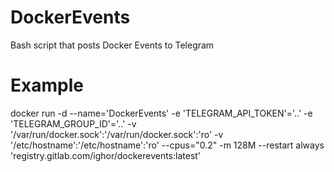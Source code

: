 # DockerEvents
Bash script that posts Docker Events to Telegram

# Example
docker run -d --name='DockerEvents' -e 'TELEGRAM_API_TOKEN'='..' -e 'TELEGRAM_GROUP_ID'='..' -v '/var/run/docker.sock':'/var/run/docker.sock':'ro' -v '/etc/hostname':'/etc/hostname':'ro' --cpus="0.2" -m 128M --restart always 'registry.gitlab.com/ighor/dockerevents:latest'
